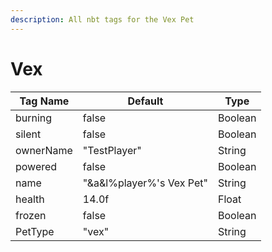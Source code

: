 ```yaml
---
description: All nbt tags for the Vex Pet
---
```



# Vex

| Tag Name     | Default                                                            | Type                                         |
| - | - | - |
| burning | false | Boolean |
| silent | false | Boolean |
| ownerName | "TestPlayer" | String |
| powered | false | Boolean |
| name | "&a&l%player%'s Vex Pet" | String |
| health | 14.0f | Float |
| frozen | false | Boolean |
| PetType | "vex" | String |
